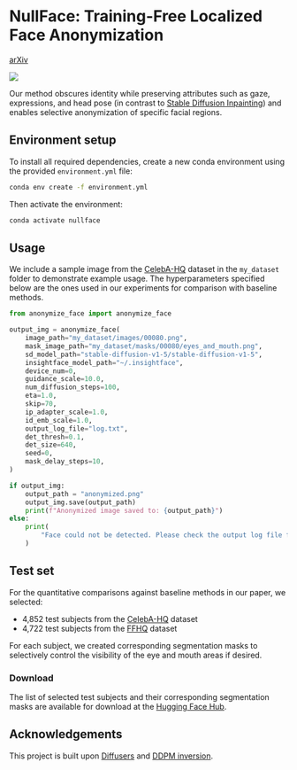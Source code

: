 # NullFace: Training-Free Localized Face Anonymization

[arXiv](http://arxiv.org/abs/2503.08478)

![](assets/teaser.svg)

Our method obscures identity while preserving attributes such as gaze, expressions, and head pose (in contrast to [Stable Diffusion Inpainting](https://github.com/CompVis/latent-diffusion)) and enables selective anonymization of specific facial regions.

## Environment setup

To install all required dependencies, create a new conda environment using the provided `environment.yml` file:

```sh
conda env create -f environment.yml
```

Then activate the environment:

```sh
conda activate nullface
```

## Usage

We include a sample image from the [CelebA-HQ](https://github.com/tkarras/progressive_growing_of_gans) dataset in the `my_dataset` folder to demonstrate example usage. The hyperparameters specified below are the ones used in our experiments for comparison with baseline methods.

```python
from anonymize_face import anonymize_face

output_img = anonymize_face(
    image_path="my_dataset/images/00080.png",
    mask_image_path="my_dataset/masks/00080/eyes_and_mouth.png",
    sd_model_path="stable-diffusion-v1-5/stable-diffusion-v1-5",
    insightface_model_path="~/.insightface",
    device_num=0,
    guidance_scale=10.0,
    num_diffusion_steps=100,
    eta=1.0,
    skip=70,
    ip_adapter_scale=1.0,
    id_emb_scale=1.0,
    output_log_file="log.txt",
    det_thresh=0.1,
    det_size=640,
    seed=0,
    mask_delay_steps=10,
)

if output_img:
    output_path = "anonymized.png"
    output_img.save(output_path)
    print(f"Anonymized image saved to: {output_path}")
else:
    print(
        "Face could not be detected. Please check the output log file for more details."
    )
```

## Test set

For the quantitative comparisons against baseline methods in our paper, we selected:
- 4,852 test subjects from the [CelebA-HQ](https://github.com/tkarras/progressive_growing_of_gans) dataset
- 4,722 test subjects from the [FFHQ](https://github.com/NVlabs/ffhq-dataset) dataset

For each subject, we created corresponding segmentation masks to selectively control the visibility of the eye and mouth areas if desired.

### Download

The list of selected test subjects and their corresponding segmentation masks are available for download at the [Hugging Face Hub](https://huggingface.co/datasets/hkung/nullface-test-set).

## Acknowledgements

This project is built upon [Diffusers](https://github.com/huggingface/diffusers) and [DDPM inversion](https://github.com/inbarhub/DDPM_inversion).
